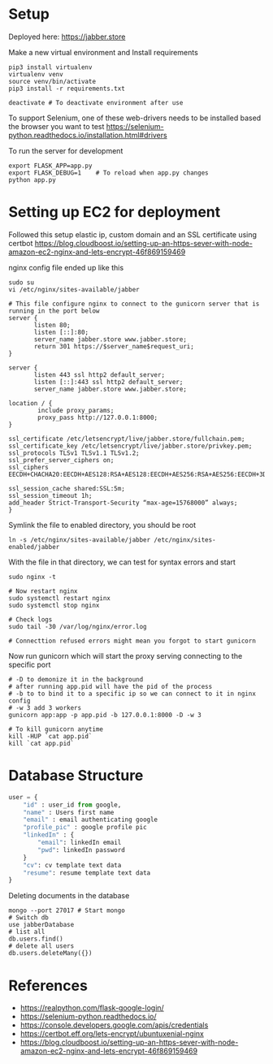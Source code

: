 # Setup

Deployed here: https://jabber.store

Make a new virtual environment and Install requirements
``` shell
pip3 install virtualenv
virtualenv venv
source venv/bin/activate
pip3 install -r requirements.txt

deactivate # To deactivate environment after use
```
To support Selenium, one of these web-drivers needs to be installed based the browser you want to test
https://selenium-python.readthedocs.io/installation.html#drivers

To run the server for development
``` shell
export FLASK_APP=app.py
export FLASK_DEBUG=1    # To reload when app.py changes
python app.py
```

# Setting up EC2 for deployment

Followed this setup elastic ip, custom domain and an SSL certificate using certbot
https://blog.cloudboost.io/setting-up-an-https-sever-with-node-amazon-ec2-nginx-and-lets-encrypt-46f869159469

nginx config file ended up like this
``` shell
sudo su
vi /etc/nginx/sites-available/jabber

# This file configure nginx to connect to the gunicorn server that is running in the port below
server {
       listen 80;
       listen [::]:80;
       server_name jabber.store www.jabber.store;
       return 301 https://$server_name$request_uri;
}

server {
       listen 443 ssl http2 default_server;
       listen [::]:443 ssl http2 default_server;
       server_name jabber.store www.jabber.store;

location / {
        include proxy_params;
        proxy_pass http://127.0.0.1:8000;
}

ssl_certificate /etc/letsencrypt/live/jabber.store/fullchain.pem;
ssl_certificate_key /etc/letsencrypt/live/jabber.store/privkey.pem;
ssl_protocols TLSv1 TLSv1.1 TLSv1.2;
ssl_prefer_server_ciphers on;
ssl_ciphers EECDH+CHACHA20:EECDH+AES128:RSA+AES128:EECDH+AES256:RSA+AES256:EECDH+3DES:RSA+3DES:!MD5;

ssl_session_cache shared:SSL:5m;
ssl_session_timeout 1h;
add_header Strict-Transport-Security “max-age=15768000” always;
}
```

Symlink the file to enabled directory, you should be root
``` shell
ln -s /etc/nginx/sites-available/jabber /etc/nginx/sites-enabled/jabber
```

With the file in that directory, we can test for syntax errors and start
``` shell
sudo nginx -t

# Now restart nginx
sudo systemctl restart nginx
sudo systemctl stop nginx

# Check logs
sudo tail -30 /var/log/nginx/error.log

# Connecttion refused errors might mean you forgot to start gunicorn
```

Now run gunicorn which will start the proxy serving connecting to the specific port
``` shell
# -D to demonize it in the background
# after running app.pid will have the pid of the process
# -b to to bind it to a specific ip so we can connect to it in nginx config
# -w 3 add 3 workers
gunicorn app:app -p app.pid -b 127.0.0.1:8000 -D -w 3

# To kill gunicorn anytime
kill -HUP `cat app.pid`
kill `cat app.pid`
```

# Database Structure

``` python
user = {
	"id" : user_id from google,
	"name" : Users first name
	"email" : email authenticating google
	"profile_pic" : google profile pic
	"linkedIn" : {
		"email": linkedIn email
		"pwd": linkedIn password
	}
	"cv": cv template text data
	"resume": resume template text data
}
```

Deleting documents in the database
``` shell
mongo --port 27017 # Start mongo
# Switch db
use jabberDatabase
# list all
db.users.find()
# delete all users
db.users.deleteMany({})
```

# References
- https://realpython.com/flask-google-login/
- https://selenium-python.readthedocs.io/
- https://console.developers.google.com/apis/credentials
- https://certbot.eff.org/lets-encrypt/ubuntuxenial-nginx
- https://blog.cloudboost.io/setting-up-an-https-sever-with-node-amazon-ec2-nginx-and-lets-encrypt-46f869159469
